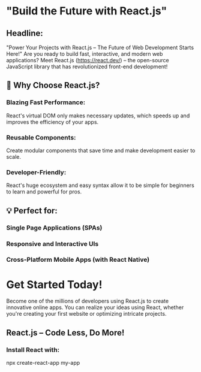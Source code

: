 # "Build the Future with React.js"

## Headline:

"Power Your Projects with React.js – The Future of Web Development Starts Here!"
Are you ready to build fast, interactive, and modern web applications? Meet React.js (https://react.dev/) – the open-source JavaScript library that has revolutionized front-end development!


## 🚀 Why Choose React.js?

### Blazing Fast Performance: 

React's virtual DOM only makes necessary updates, which speeds up and improves the efficiency of your apps.

### Reusable Components: 

Create modular components that save time and make development easier to scale.

### Developer-Friendly: 

React's huge ecosystem and easy syntax allow it to be simple for beginners to learn and powerful for pros.


## 💡 Perfect for:

### Single Page Applications (SPAs)

### Responsive and Interactive UIs

### Cross-Platform Mobile Apps (with React Native)


# Get Started Today!

Become one of the millions of developers using React.js to create innovative online apps. You can realize your ideas using React, whether you're creating your first website or optimizing intricate projects.

## React.js – Code Less, Do More!

### Install React with:

npx create-react-app my-app

